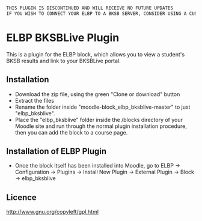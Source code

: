 ```diff
THIS PLUGIN IS DISCONTINUED AND WILL RECEIVE NO FUTURE UPDATES
IF YOU WISH TO CONNECT YOUR ELBP TO A BKSB SERVER, CONSIDER USING A CUSTOM (EXTERNAL DB) PLUGIN
```

# ELBP BKSBLive Plugin

This is a plugin for the ELBP block, which allows you to view a student's BKSB results and link to your BKSBLive portal.

Installation
------------
- Download the zip file, using the green "Clone or download" button
- Extract the files 
- Rename the folder inside "moodle-block_elbp_bksblive-master" to just "elbp_bksblive".
- Place the "elbp_bksblive" folder inside the /blocks directory of your Moodle site and run through the normal plugin installation procedure, then you can add the block to a course page.

Installation of ELBP Plugin
------------
- Once the block itself has been installed into Moodle, go to ELBP -> Configuration -> Plugins -> Install New Plugin -> External Plugin -> Block -> elbp_bksblive

Licence
------------
http://www.gnu.org/copyleft/gpl.html
